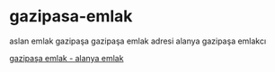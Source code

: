 # gazipasa-emlak
aslan emlak gazipaşa
gazipaşa emlak adresi
alanya gazipaşa emlakcı


<a href="www.aslanemlakgazipasa.com" rel="nofollow"><font style="vertical-align: inherit;"><font style="vertical-align: inherit;">gazipaşa emlak - alanya emlak</font></font></a>
